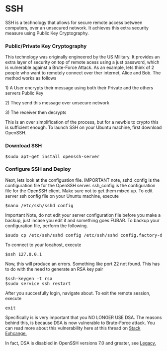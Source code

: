 <h1>SSH</h1>

<p>
  SSH is a technology that allows for secure remote access between computers, over an unsecured network.  It achieves this extra security measure using Public Key Cryptography.
</p>

<h3>Public/Private Key Cryptography</h3>

<p>
  This technology was originally engineered by the US Military.  It provides an extra layer of security on top of remote acess using a just password, which is vulnerable against a Brute-Force Attack.  As an example, lets think of 2 people who want to remotely connect over ther internet, Alice and Bob. The method works as follows  
</p>

<p> 1) A User encrypts their message using both their Private and the others servers Public Key</p> 
<p> 2) They send this message over unsecure network</p>
<p> 3) The receiver then decrypts </p>

<p>
  This is an over simplification of the process, but for a newbie to crypto this is sufficient enough.  To launch SSH on your Ubuntu machine, first download OpenSSH.
</p>

<h3>Download SSH</h3>

<pre>
$sudo apt-get install openssh-server
</pre>


<h3>Configure SSH and Deploy</h3>

<p>
  Next, lets look at the configuation file. IMPORTANT note, sshd_config is the configuration file for the OpenSSH server. ssh_config is the configuration file for the OpenSSH client. Make sure not to get them mixed up.  To edit server ssh config file on your Ununtu machine, execute 
</p>

<pre>
$nano /etc/ssh/sshd_config
</pre>

<p>
Important Note, do not edit your server configuration file before you make a backup, just incase you edit it and something goes FUBAR.  To backup your configuration file, perform the following.
</p>

<pre>
$sudo cp /etc/ssh/sshd_config /etc/ssh/sshd_config.factory-defaults
</pre>

<p>
 To connect to your locahost, execute
</p>

<pre>
$ssh 127.0.0.1
</pre>

<p>
 Now, this will produce an errors. Something like port 22 not found.  This has to do with the need to generate an RSA key pair
</p>


<pre>
$ssh-keygen -t rsa
$sudo service ssh restart
</pre>

<p>
  After you succesfully login, navigate about. To exit the remote session, execute
</p>


<pre>
exit
</pre>

<p>
 Specifically is is very important that you NO LONGER USE DSA.  The reasons behind this, is because DSA is now vulnerable to Brute-Force attack.  You can read more about this vulnerability here at this thread on <a href='https://security.stackexchange.com/questions/5096/rsa-vs-dsa-for-ssh-authentication-keys'>Stack Exhcange.</a>
</p>

<p>
  In fact, DSA is disabled in OpenSSH versions 7.0 and greater, see <a href='http://www.openssh.com/legacy.html'>Legacy.</a>
</p>





